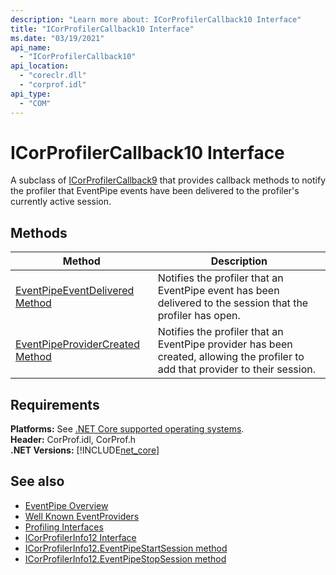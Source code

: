 ```yaml
---
description: "Learn more about: ICorProfilerCallback10 Interface"
title: "ICorProfilerCallback10 Interface"
ms.date: "03/19/2021"
api_name: 
  - "ICorProfilerCallback10"
api_location: 
  - "coreclr.dll"
  - "corprof.idl"
api_type: 
  - "COM"
---
```

# ICorProfilerCallback10 Interface

 A subclass of [ICorProfilerCallback9](icorprofilercallback9-interface.md) that provides callback methods to notify the profiler that EventPipe events have been delivered to the profiler's currently active session.
  
## Methods  
  
|Method|Description|  
|------------|-----------------|  
|[EventPipeEventDelivered Method](icorprofilercallback10-eventpipeeventdelivered-method.md)|Notifies the profiler that an EventPipe event has been delivered to the session that the profiler has open.|
|[EventPipeProviderCreated Method](icorprofilercallback10-eventpipeprovidercreated-method.md)|Notifies the profiler that an EventPipe provider has been created, allowing the profiler to add that provider to their session.|  
  
## Requirements  

**Platforms:** See [.NET Core supported operating systems](../../../core/install/windows.md?pivots=os-windows).  
**Header:** CorProf.idl, CorProf.h  
**.NET Versions:** [!INCLUDE[net_core](../../../../includes/net-core-50-md.md)]  

## See also

- [EventPipe Overview](../../../core/diagnostics/eventpipe.md)
- [Well Known EventProviders](../../../core/diagnostics/well-known-event-providers.md)
- [Profiling Interfaces](profiling-interfaces.md)
- [ICorProfilerInfo12 Interface](icorprofilerinfo12-interface.md)
- [ICorProfilerInfo12.EventPipeStartSession method](icorprofilerinfo12-eventpipestartsession-method.md)
- [ICorProfilerInfo12.EventPipeStopSession method](icorprofilerinfo12-eventpipestopsession-method.md)
